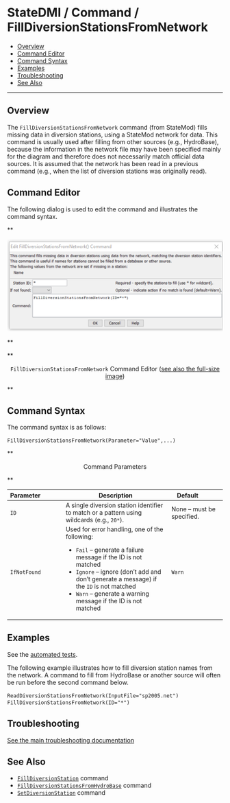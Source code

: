 # StateDMI / Command / FillDiversionStationsFromNetwork #

* [Overview](#overview)
* [Command Editor](#command-editor)
* [Command Syntax](#command-syntax)
* [Examples](#examples)
* [Troubleshooting](#troubleshooting)
* [See Also](#see-also)

-------------------------

## Overview ##

The `FillDiversionStationsFromNetwork` command (from StateMod)
fills missing data in diversion stations, using a StateMod network for data.
This command is usually used after filling from other sources (e.g., HydroBase),
because the information in the network file may have been specified mainly
for the diagram and therefore does not necessarily match official data sources.
It is assumed that the network has been read in a previous command
(e.g., when the list of diversion stations was originally read).

## Command Editor ##

The following dialog is used to edit the command and illustrates the command syntax.

**<p style="text-align: center;">
![FillDiversionStationsFromNetwork command editor](FillDiversionStationsFromNetwork.png)
</p>**

**<p style="text-align: center;">
`FillDiversionStationsFromNetwork` Command Editor (<a href="../FillDiversionStationsFromNetwork.png">see also the full-size image</a>)
</p>**

## Command Syntax ##

The command syntax is as follows:

```text
FillDiversionStationsFromNetwork(Parameter="Value",...)
```
**<p style="text-align: center;">
Command Parameters
</p>**

| **Parameter**&nbsp;&nbsp;&nbsp;&nbsp;&nbsp;&nbsp;&nbsp;&nbsp;&nbsp;&nbsp;&nbsp;&nbsp; | **Description** | **Default**&nbsp;&nbsp;&nbsp;&nbsp;&nbsp;&nbsp;&nbsp;&nbsp;&nbsp;&nbsp; |
| --------------|-----------------|----------------- |
| `ID` | A single diversion station identifier to match or a pattern using wildcards (e.g., `20*`). | None – must be specified. |
| `IfNotFound` | Used for error handling, one of the following:<ul><li>`Fail` – generate a failure message if the ID is not matched</li><li>`Ignore` – ignore (don’t add and don’t generate a message) if the `ID` is not matched</li><li>`Warn` – generate a warning message if the ID is not matched</li></ul> | `Warn` |

## Examples ##

See the [automated tests](https://github.com/OpenCDSS/cdss-app-statedmi-test/tree/master/test/regression/commands/FillDiversionStationsFromNetwork).

The following example illustrates how to fill diversion station names from the network.
A command to fill from HydroBase or another source will often be run before the second command below.

```
ReadDiversionStationsFromNetwork(InputFile="sp2005.net")
FillDiversionStationsFromNetwork(ID="*")
```

## Troubleshooting ##

[See the main troubleshooting documentation](../../troubleshooting/troubleshooting.md)

## See Also ##

* [`FillDiversionStation`](../FillDiversionStation/FillDiversionStation.md) command
* [`FillDiversionStationsFromHydroBase`](../FillDiversionStationsFromHydroBase/FillDiversionStationsFromHydroBase.md) command
* [`SetDiversionStation`](../SetDiversionStation/SetDiversionStation.md) command
